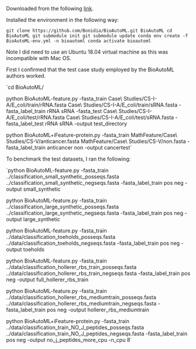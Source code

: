 Downloaded from the following [link](https://github.com/Bonidia/BioAutoML).

Installed the environment in the following way:

`git clone https://github.com/Bonidia/BioAutoML.git BioAutoML
cd BioAutoML
git submodule init
git submodule update
conda env create -f BioAutoML-env.yml -n bioautoml
conda activate bioautoml`

Note I did need to use an Ubuntu 18.04 virtual machine as this was incompatible with Mac OS.

First I confirmed that the test case study employed by the BioAutoML authors worked.

`cd BioAutoML/

python BioAutoML-feature.py -fasta_train Case\ Studies/CS-I-A/E_coli/train/rRNA.fasta Case\ Studies/CS-I-A/E_coli/train/sRNA.fasta -fasta_label_train rRNA sRNA -fasta_test Case\ Studies/CS-I-A/E_coli/test/rRNA.fasta Case\ Studies/CS-I-A/E_coli/test/sRNA.fasta -fasta_label_test rRNA sRNA -output test_directory

python BioAutoML+iFeature-protein.py -fasta_train MathFeature/Case\ Studies/CS-V/anticancer.fasta MathFeature/Case\ Studies/CS-V/non.fasta -fasta_label_train anticancer non -output cancertest`

To benchmark the test datasets, I ran the following:

`python BioAutoML-feature.py -fasta_train ../classification_small_synthetic_posseqs.fasta ../classification_small_synthetic_negseqs.fasta -fasta_label_train pos neg -output small_synthetic

python BioAutoML-feature.py -fasta_train ../classification_large_synthetic_posseqs.fasta ../classification_large_synthetic_negseqs.fasta -fasta_label_train pos neg -output large_synthetic

python BioAutoML-feature.py -fasta_train ../data/classification_toeholds_posseqs.fasta ../data/classification_toeholds_negseqs.fasta -fasta_label_train pos neg -output toeholds

python BioAutoML-feature.py -fasta_train ../data/classification_hollerer_rbs_train_posseqs.fasta ../data/classification_hollerer_rbs_train_negseqs.fasta -fasta_label_train pos neg -output full_hollerer_rbs_train

python BioAutoML-feature.py -fasta_train ../data/classification_hollerer_rbs_mediumtrain_posseqs.fasta ../data/classification_hollerer_rbs_mediumtrain_negseqs.fasta -fasta_label_train pos neg -output hollerer_rbs_mediumtrain

python BioAutoML+iFeature-protein.py -fasta_train ../data/classification_train_NO_J_peptides_posseqs.fasta ../data/classification_train_NO_J_peptides_negseqs.fasta -fasta_label_train pos neg -output no_j_peptides_more_cpu -n_cpu 8`
